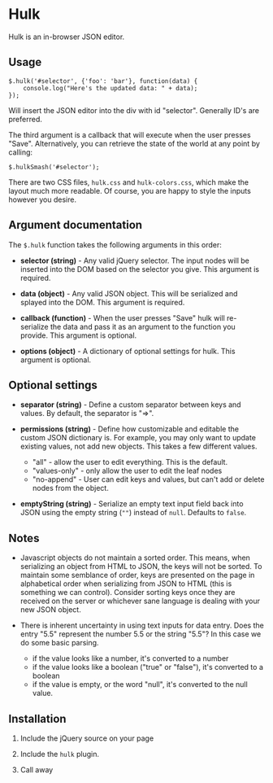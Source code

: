 # Hulk

Hulk is an in-browser JSON editor.

## Usage

    $.hulk('#selector', {'foo': 'bar'}, function(data) {
        console.log("Here's the updated data: " + data);
    });

Will insert the JSON editor into the div with id "selector". Generally ID's are
preferred.

The third argument is a callback that will execute when the user presses "Save".
Alternatively, you can retrieve the state of the world at any point by calling:

    $.hulkSmash('#selector');

There are two CSS files, `hulk.css` and `hulk-colors.css`, which make the layout
much more readable. Of course, you are happy to style the inputs however you
desire.

## Argument documentation

The `$.hulk` function takes the following arguments in this order:

- **selector (string)** - Any valid jQuery selector. The input nodes will be
inserted into the DOM based on the selector you give. This argument is required.

- **data (object)** - Any valid JSON object. This will be serialized and splayed
  into the DOM. This argument is required.

- **callback (function)** - When the user presses "Save" hulk will re-serialize
  the data and pass it as an argument to the function you provide. This argument
  is optional.

- **options (object)** - A dictionary of optional settings for hulk. This
  argument is optional.

## Optional settings

- **separator (string)** - Define a custom separator between keys and values. By
default, the separator is "=>".

- **permissions (string)** - Define how customizable and editable the custom JSON
dictionary is. For example, you may only want to update existing values, not add
new objects. This takes a few different values.

    - "all" - allow the user to edit everything. This is the default.
    - "values-only" - only allow the user to edit the leaf nodes
    - "no-append" - User can edit keys and values, but can't add or delete nodes
      from the object.

- **emptyString (string)** - Serialize an empty text input field back into JSON
using the empty string (`""`) instead of `null`. Defaults to `false`.

## Notes

- Javascript objects do not maintain a sorted order. This means, when
  serializing an object from HTML to JSON, the keys will not be sorted. To
  maintain some semblance of order, keys are presented on the page in
  alphabetical order when serializing from JSON to HTML (this is something we
  can control). Consider sorting keys once they are received on the server or
  whichever sane language is dealing with your new JSON object.

- There is inherent uncertainty in using text inputs for data entry. Does the
  entry "5.5" represent the number 5.5 or the string "5.5"? In this case we do
  some basic parsing.

    - if the value looks like a number, it's converted to a number
    - if the value looks like a boolean ("true" or "false"), it's converted to a boolean
    - if the value is empty, or the word "null", it's converted to the null value.

## Installation

1. Include the jQuery source on your page

2. Include the `hulk` plugin.

3. Call away
